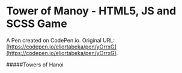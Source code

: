 # Tower of Manoy -  HTML5, JS and SCSS Game

A Pen created on CodePen.io. Original URL: [https://codepen.io/eliortabeka/pen/yOrrxG](https://codepen.io/eliortabeka/pen/yOrrxG).

#####Towers of Hanoi
